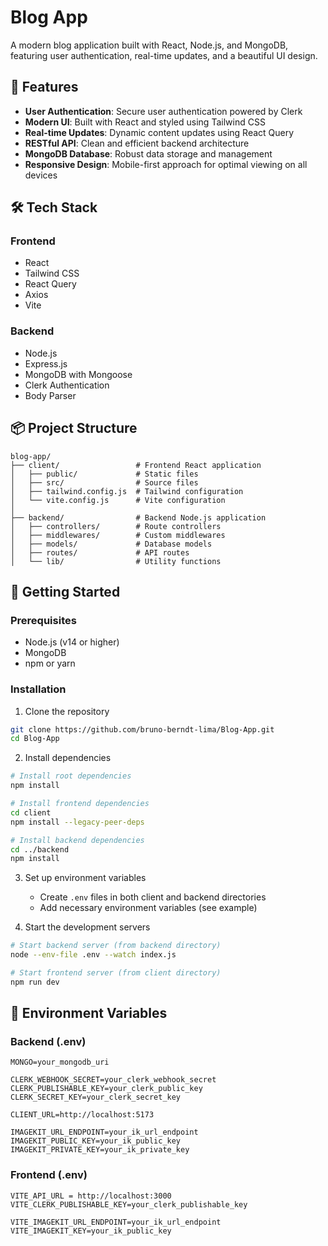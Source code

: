 # Blog App

A modern blog application built with React, Node.js, and MongoDB, featuring user authentication, real-time updates, and a beautiful UI design.

## 🚀 Features

- **User Authentication**: Secure user authentication powered by Clerk
- **Modern UI**: Built with React and styled using Tailwind CSS
- **Real-time Updates**: Dynamic content updates using React Query
- **RESTful API**: Clean and efficient backend architecture
- **MongoDB Database**: Robust data storage and management
- **Responsive Design**: Mobile-first approach for optimal viewing on all devices

## 🛠️ Tech Stack

### Frontend
- React
- Tailwind CSS
- React Query
- Axios
- Vite

### Backend
- Node.js
- Express.js
- MongoDB with Mongoose
- Clerk Authentication
- Body Parser

## 📦 Project Structure

```
blog-app/
├── client/                 # Frontend React application
│   ├── public/             # Static files
│   ├── src/                # Source files
│   ├── tailwind.config.js  # Tailwind configuration
│   └── vite.config.js      # Vite configuration
│
├── backend/                # Backend Node.js application
│   ├── controllers/        # Route controllers
│   ├── middlewares/        # Custom middlewares
│   ├── models/             # Database models
│   ├── routes/             # API routes
│   └── lib/                # Utility functions
```

## 🚀 Getting Started

### Prerequisites

- Node.js (v14 or higher)
- MongoDB
- npm or yarn

### Installation

1. Clone the repository
```bash
git clone https://github.com/bruno-berndt-lima/Blog-App.git
cd Blog-App
```

2. Install dependencies
```bash
# Install root dependencies
npm install

# Install frontend dependencies
cd client
npm install --legacy-peer-deps

# Install backend dependencies
cd ../backend
npm install
```

3. Set up environment variables
   - Create `.env` files in both client and backend directories
   - Add necessary environment variables (see example)

4. Start the development servers
```bash
# Start backend server (from backend directory)
node --env-file .env --watch index.js

# Start frontend server (from client directory)
npm run dev
```

## 🔧 Environment Variables

### Backend (.env)
```
MONGO=your_mongodb_uri

CLERK_WEBHOOK_SECRET=your_clerk_webhook_secret
CLERK_PUBLISHABLE_KEY=your_clerk_public_key
CLERK_SECRET_KEY=your_clerk_secret_key

CLIENT_URL=http://localhost:5173

IMAGEKIT_URL_ENDPOINT=your_ik_url_endpoint
IMAGEKIT_PUBLIC_KEY=your_ik_public_key
IMAGEKIT_PRIVATE_KEY=your_ik_private_key

```

### Frontend (.env)
```
VITE_API_URL = http://localhost:3000
VITE_CLERK_PUBLISHABLE_KEY=your_clerk_publishable_key

VITE_IMAGEKIT_URL_ENDPOINT=your_ik_url_endpoint
VITE_IMAGEKIT_KEY=your_ik_public_key
```
